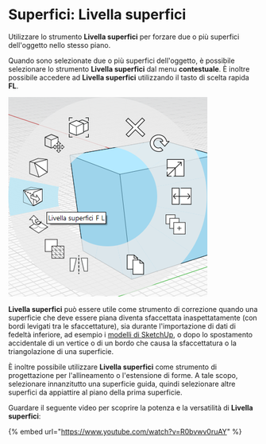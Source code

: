 # Superfici: Livella superfici

Utilizzare lo strumento **Livella superfici** per forzare due o più superfici dell'oggetto nello stesso piano.

Quando sono selezionate due o più superfici dell'oggetto, è possibile selezionare lo strumento **Livella superfici** dal menu **contestuale**. È inoltre possibile accedere ad **Livella superfici** utilizzando il tasto di scelta rapida **FL**.

![](../.gitbook/assets/flatten_faces.png)

**Livella superfici** può essere utile come strumento di correzione quando una superficie che deve essere piana diventa sfaccettata inaspettatamente \(con bordi levigati tra le sfaccettature\), sia durante l'importazione di dati di fedeltà inferiore, ad esempio i [modelli di SketchUp](https://formit.autodesk.com/blog/post/using-formit-to-get-sketchup-data-into-revit#flatten), o dopo lo spostamento accidentale di un vertice o di un bordo che causa la sfaccettatura o la triangolazione di una superficie.

È inoltre possibile utilizzare **Livella superfici** come strumento di progettazione per l'allineamento o l'estensione di forme. A tale scopo, selezionare innanzitutto una superficie guida, quindi selezionare altre superfici da appiattire al piano della prima superficie.

Guardare il seguente video per scoprire la potenza e la versatilità di **Livella superfici**:

{% embed url="https://www.youtube.com/watch?v=R0bvwv0ruAY" %}





